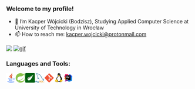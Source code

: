 ### Welcome to my profile!

- 👋 I’m Kacper Wójcicki (Bodzisz), Studying Applied Computer Science at University of Technology in Wrocław
- 📫 How to reach me: kacper.wojcicki@protonmail.com

<img align="center" src="https://github-readme-stats.vercel.app/api?username=Bodzisz&&show_icons=true&title_color=ffffff&icon_color=bb2acf&text_color=daf7dc&bg_color=151515">
<a href="https://www.codewars.com/users/Bodzisz">
    <img align="center" src="https://www.codewars.com/users/Bodzisz/badges/large" alt="gif" width="550"/>
</a>

### Languages and Tools:

<img align="left" alt="Java" width="26px" src="https://github.com/Bodzisz/Bodzisz/blob/main/images/java.png"/>
<img align="left" alt="Spring" width="26px" src="https://github.com/Bodzisz/Bodzisz/blob/main/images/springImage.png"/>
<img align="left" alt="Thymeleaf" width="26px" src="https://github.com/Bodzisz/Bodzisz/blob/main/images/thymeleaf.png"/>
<img align="left" alt="MySQL" width="26px" src="https://github.com/Bodzisz/Bodzisz/blob/main/images/mysql.png"/>
<img align="left" alt="Git" width="26px" src="https://github.com/Bodzisz/Bodzisz/blob/main/images/git.png"/>
<img align="left" alt="Linux" width="26px" src="https://github.com/Bodzisz/Bodzisz/blob/main/images/linux.png"/>
<img align="left" alt="IntelliJ" width="26px" src="https://github.com/Bodzisz/Bodzisz/blob/main/images/intellij.png"/>

<!---
Bodzisz/Bodzisz is a ✨ special ✨ repository because its `README.md` (this file) appears on your GitHub profile.
You can click the Preview link to take a look at your changes.
--->

